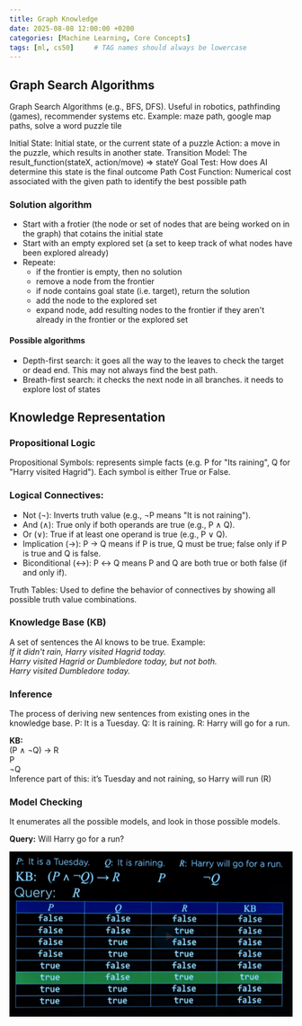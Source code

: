 ```yaml
---
title: Graph Knowledge
date: 2025-08-08 12:00:00 +0200
categories: [Machine Learning, Core Concepts]
tags: [ml, cs50]     # TAG names should always be lowercase
---
```


## Graph Search Algorithms
Graph Search Algorithms (e.g., BFS, DFS). Useful in robotics, pathfinding (games), recommender systems etc.
Example: maze path, google map paths, solve a word puzzle tile

Initial State: Initial state, or the current state of a puzzle
Action: a move in the puzzle, which results in another state. 
Transition Model: The result_function(stateX, action/move) => stateY
Goal Test: How does AI determine this state is the final outcome
Path Cost Function: Numerical cost associated with the given path to identify the best possible path

### Solution algorithm 
- Start with a frotier (the node or set of nodes that are being worked on in the graph) that cotains the initial state
- Start with an empty explored set (a set to keep track of what nodes have been explored already)
- Repeate:
  - if the frontier is empty, then no solution
  - remove a node from the frontier
  - if node contains goal state (i.e. target), return the solution
  - add the node to the explored set
  - expand node, add resulting nodes to the frontier if they aren't already in the frontier or the explored set

#### Possible algorithms
- Depth-first search: it goes all the way to the leaves to check the target or dead end. This may not always find the best path.
- Breath-first search: it checks the next node in all branches. it needs to explore lost of states


## Knowledge Representation

### Propositional Logic
Propositional Symbols: represents simple facts (e.g. P for "Its raining", Q for "Harry visited Hagrid"). Each symbol is either True or False.

### Logical Connectives:
- Not (¬): Inverts truth value (e.g., ¬P means "It is not raining").
- And (∧): True only if both operands are true (e.g., P ∧ Q).
- Or (∨): True if at least one operand is true (e.g., P ∨ Q).
- Implication (→): P → Q means if P is true, Q must be true; false only if P is true and Q is false.
- Biconditional (↔): P ↔ Q means P and Q are both true or both false (if and only if).

Truth Tables: Used to define the behavior of connectives by showing all possible truth value combinations.

### Knowledge Base (KB)
A set of sentences the AI knows to be true.
Example: <br>
_If it didn't rain, Harry visited Hagrid today.<br>
Harry visited Hagrid or Dumbledore today, but not both.<br>
Harry visited Dumbledore today._

### Inference
The process of deriving new sentences from existing ones in the knowledge base.
P: It is a Tuesday.
Q: It is raining.
R: Harry will go for a run.

**KB:** <br>
(P ∧ ¬Q) → R <br>
P <br>
¬Q <br>
Inference part of this: it’s Tuesday and not raining, so Harry will run (R)

### Model Checking
It enumerates all the possible models, and look in those possible models.

**Query:** Will Harry go for a run?

![model_checking](../assets/img/ModelChecking.png)



